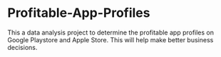 # Profitable-App-Profiles
This a data analysis project to determine the profitable app profiles on Google Playstore and Apple Store. This will help make better business decisions.
